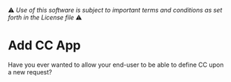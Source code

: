 :warning: *Use of this software is subject to important terms and conditions as set forth in the License file* :warning:

# Add CC App

Have you ever wanted to allow your end-user to be able to define CC upon a new request?
